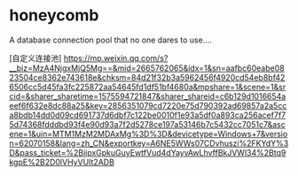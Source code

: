 # honeycomb
A database connection pool that no one dares to use....

[自定义连接池] https://mp.weixin.qq.com/s?__biz=MzA4NjgxMjQ5Mg==&mid=2665762065&idx=1&sn=aafbc60eabe0823504ce8362e743618e&chksm=84d21f32b3a5962456f4920cd54eb8bf426506cc5d45fa3fc225872aa54645fd1df51bf4680a&mpshare=1&scene=1&srcid=&sharer_sharetime=1575594721847&sharer_shareid=c6b129d1016654aeef6f632e8dc88a25&key=2856351079cd7220e75d790392ad69857a2a5cca8bdb14dd0d09cd691737d6dbf7c122be0010f1e93a5df0a893ca256acef7f75d74368fdddbd93f4e90d93a7f2d5278ce197a53146b7c5432cc7051c7&ascene=1&uin=MTM1MzM2MDAxMg%3D%3D&devicetype=Windows+7&version=62070158&lang=zh_CN&exportkey=A6NE5WWs07CDvhuszi%2FKYdY%3D&pass_ticket=%2BiipxGpkuGuyEwtfVud4dYayvAwLhvffBkJVWl34%2Btq9kgpE%2B2D0lVHyVUIt2ADB
